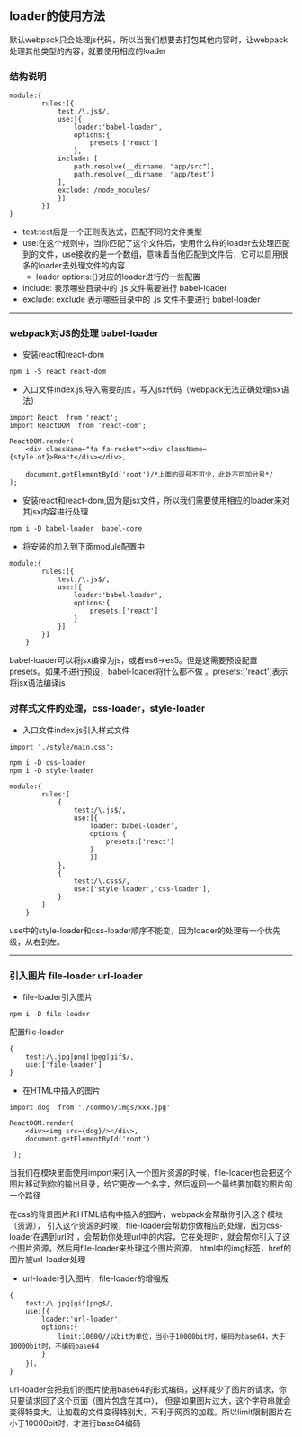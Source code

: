 ## loader的使用方法
默认webpack只会处理js代码，所以当我们想要去打包其他内容时，让webpack处理其他类型的内容，就要使用相应的loader

### 结构说明
```
module:{
        rules:[{
            test:/\.js$/,
            use:[{
                loader:'babel-loader',
                options:{
                    presets:['react']
                },
            include: [
                path.resolve(__dirname, "app/src"),
                path.resolve(__dirname, "app/test")
            ],
            exclude: /node_modules/
            }]
        }]
}
```
+ test:test后是一个正则表达式，匹配不同的文件类型
+ use:在这个规则中，当你匹配了这个文件后，使用什么样的loader去处理匹配到的文件，use接收的是一个数组，意味着当他匹配到文件后，它可以启用很多的loader去处理文件的内容
    + loader options:{}对应的loader进行的一些配置
+ include: 表示哪些目录中的 .js 文件需要进行 babel-loader
+ exclude:  exclude 表示哪些目录中的 .js 文件不要进行 babel-loader

---

### webpack对JS的处理 babel-loader
+ 安装react和react-dom
```
npm i -S react react-dom
```

+ 入口文件index.js,导入需要的库，写入jsx代码（webpack无法正确处理jsx语法）
```
import React  from 'react';
import ReactDOM  from 'react-dom';

ReactDOM.render(
    <div className="fa fa-rocket"><div className={style.ot}>React</div></div>,
 
    document.getElementById('root')/*上面的逗号不可少，此处不可加分号*/
);
```

+ 安装react和react-dom,因为是jsx文件，所以我们需要使用相应的loader来对其jsx内容进行处理
```
npm i -D babel-loader  babel-core
```
+ 将安装的加入到下面module配置中
```
module:{
        rules:[{
            test:/\.js$/,
            use:[{
                loader:'babel-loader',
                options:{
                    presets:['react']
                }
            }]
        }]
    }
```
babel-loader可以将jsx编译为js，或者es6->es5。但是这需要预设配置presets。如果不进行预设，babel-loader将什么都不做
。presets:['react']表示将jsx语法编译js

### 对样式文件的处理，css-loader，style-loader

+ 入口文件index.js引入样式文件
```
import './style/main.css';
```

```
npm i -D css-loader
npm i -D style-loader
```

```
module:{
        rules:[
            {
                test:/\.js$/,
                use:[{
                    loader:'babel-loader',
                    options:{
                        presets:['react']
                    }
                    }]
            },
            {
                test:/\.css$/,
                use:['style-loader','css-loader'],
            }
        ]
    }
```

use中的style-loader和css-loader顺序不能变，因为loader的处理有一个优先级，从右到左。  

---
### 引入图片 file-loader url-loader
+ file-loader引入图片
```
npm i -D file-loader
```
配置file-loader
```
{
    test:/\.jpg|png|jpeg|gif$/,
    use:['file-loader']
}
```
 + 在HTML中插入的图片
```
import dog  from './common/imgs/xxx.jpg'

ReactDOM.render(
    <div><img src={dog}/></div>,
    document.getElementById('root')
 
 );
```
当我们在模块里面使用import来引入一个图片资源的时候，file-loader也会把这个图片移动到你的输出目录，给它更改一个名字，然后返回一个最终要加载的图片的一个路径

在css的背景图片和HTML结构中插入的图片，webpack会帮助你引入这个模块（资源），
引入这个资源的时候，file-loader会帮助你做相应的处理，因为css-loader在遇到url时
，会帮助你处理url中的内容，它在处理时，就会帮你引入了这个图片资源，然后用file-loader来处理这个图片资源。
html中的img标签，href的图片被url-loader处理  
  
+ url-loader引入图片，file-loader的增强版


```
{
    test:/\.jpg|gif|png$/,
    use:[{
        loader:'url-loader',
        options:{
            limit:10000//以bit为单位，当小于10000bit时，编码为base64，大于10000bit时，不编码base64
        }
    }]，
}
```
url-loader会把我们的图片使用base64的形式编码，这样减少了图片的请求，你只要请求回了这个页面（图片包含在其中<img href="base64:xxxxxxxx">），
但是如果图片过大，这个字符串就会变得特变大，让加载的文件变得特别大，不利于网页的加载。所以limit限制图片在小于10000bit时，才进行base64编码
